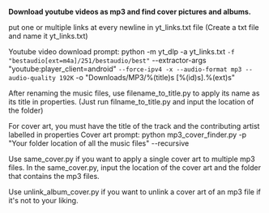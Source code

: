 **Download youtube videos as mp3 and find cover pictures and albums.**

put one or multiple links at every newline in yt_links.txt file (Create a txt file and name it yt_links.txt)

Youtube video download prompt:
python -m yt_dlp -a yt_links.txt `
  -f "bestaudio[ext=m4a]/251/bestaudio/best" `
  --extractor-args "youtube:player_client=android" `
  --force-ipv4 -x --audio-format mp3 --audio-quality 192K `
  -o "Downloads/MP3/%(title)s [%(id)s].%(ext)s"

After renaming the music files, use filename_to_title.py to apply its name as its title in properties.
(Just run filname_to_title.py and input the location of the folder)

  For cover art, you must have the title of the track and the contributing artist labelled in properties
  Cover art prompt:
  python mp3_cover_finder.py -p "Your folder location of all the music files" --recursive

  Use same_cover.py if you want to apply a single cover art to multiple mp3 files.
  In the same_cover.py, input the location of the cover art and the folder that contains the mp3 files. 

  Use unlink_album_cover.py if you want to unlink a cover art of an mp3 file if it's not to your liking.
